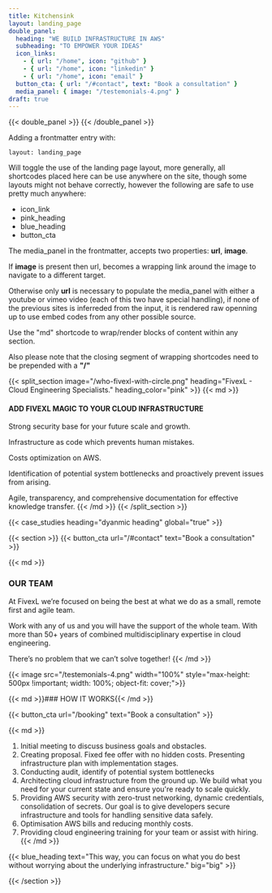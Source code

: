 ```yaml
---
title: Kitchensink
layout: landing_page
double_panel:
  heading: "WE BUILD INFRASTRUCTURE IN AWS"
  subheading: "TO EMPOWER YOUR IDEAS"
  icon_links:
    - { url: "/home", icon: "github" }
    - { url: "/home", icon: "linkedin" }
    - { url: "/home", icon: "email" }
  button_cta: { url: "/#contact", text: "Book a consultation" }
  media_panel: { image: "/testemonials-4.png" }
draft: true
---
```


{{< double_panel >}}
{{< /double_panel >}}


Adding a frontmatter entry with:
```
layout: landing_page
```
Will toggle the use of the landing page layout, more generally, all shortcodes placed here can be use anywhere on the site, though some layouts might not behave correctly, however the following are safe to use pretty much anywhere:
- icon_link
- pink_heading
- blue_heading
- button_cta


The media_panel in the frontmatter, accepts two properties: **url**, **image**.

If **image** is present then url, becomes a wrapping link around the image to navigate to a different target.

Otherwise only **url** is necessary to populate the media_panel with either a youtube or vimeo video (each of this two have special handling), if none of the previous sites is inferreded from the input, it is rendered raw openning up to use embed codes from any other possible source.

Use the "md" shortcode to wrap/render blocks of content within any section. 

Also please note that the closing segment of wrapping shortcodes need to be prepended with a **"/"**

{{< split_section image="/who-fivexl-with-circle.png" heading="FivexL - Cloud Engineering Specialists." heading_color="pink" >}}
{{< md >}}
#### ADD FIVEXL MAGIC TO YOUR CLOUD INFRASTRUCTURE

Strong security base for your future scale and growth.

Infrastructure as code which prevents human mistakes.

Costs optimization on AWS.

Identification of potential system bottlenecks and proactively prevent issues from arising.

Agile, transparency, and comprehensive documentation for effective knowledge transfer.
{{< /md >}}
{{< /split_section >}}


{{< case_studies heading="dyanmic heading" global="true" >}}


{{< section >}}
{{< button_cta url="/#contact" text="Book a consultation" >}}

{{< md >}}
### OUR TEAM
At FivexL we’re focused on being the best at what we do as a small, remote first and agile team.

Work with any of us and you will have the support of the whole team. With more than 50+ years of combined multidisciplinary expertise in cloud engineering. 

There’s no problem that we can’t solve together!
{{< /md >}}

{{< image src="/testemonials-4.png" width="100%" style="max-height: 500px !important; width: 100%; object-fit: cover;">}}

{{< md >}}### HOW IT WORKS{{< /md >}}

{{< button_cta url="/booking" text="Book a consultation" >}}

{{< md >}}
1. Initial meeting to discuss business goals and obstacles.
2. Creating proposal. Fixed fee offer with no hidden costs. Presenting infrastructure plan with implementation stages.
3. Conducting audit, identify of potential system bottlenecks
4. Architecting cloud infrastructure from the ground up. We build what you need for your current state and ensure you're ready to scale quickly.
5. Providing AWS security with zero-trust networking, dynamic credentials, consolidation of secrets. Our goal is to give developers secure infrastructure and tools for handling sensitive data safely.
6. Optimisation AWS bills and reducing monthly costs.
7. Providing cloud engineering training for your team or assist with hiring.
{{< /md >}}

{{< blue_heading text="This way, you can focus on what you do best without worrying about the underlying infrastructure." big="big" >}}

{{< /section >}}


<!-- {{< case_studies heading="dyanmic heading" global="true" >}} -->


